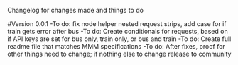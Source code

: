 Changelog for changes made and things to do

#Version 0.0.1
-To do: fix node helper nested request strips, add case for if train gets error after bus
-To do: Create conditionals for requests, based on if API keys are set for bus only, train only, or bus and train
-To do: Create full readme file that matches MMM specifications
-To do: After fixes, proof for other things need to change; if nothing else to change release to community
